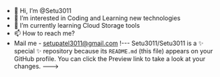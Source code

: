 - 👋 Hi, I’m @Setu3011
- 👀 I’m interested in Coding and Learning new technologies
- 🌱 I’m currently learning Cloud Storage tools
- 📫 How to reach me?
- Mail me - setupatel3011@gmail.com
!---
Setu3011/Setu3011 is a ✨ special ✨ repository because its `README.md` (this file) appears on your GitHub profile.
You can click the Preview link to take a look at your changes.
--->
